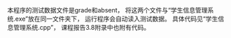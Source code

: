 本程序的测试数据文件是grade和absent，
将这两个文件与“学生信息管理系统.exe”放在同一文件夹下，
运行程序会自动读入测试数据。
具体代码见“学生信息管理系统.cpp”，
课程报告3.8附录中也附有代码。